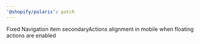 ```yaml
---
'@shopify/polaris': patch
---
```


Fixed Navigation item secondaryActions alignment in mobile when floating actions are enabled
